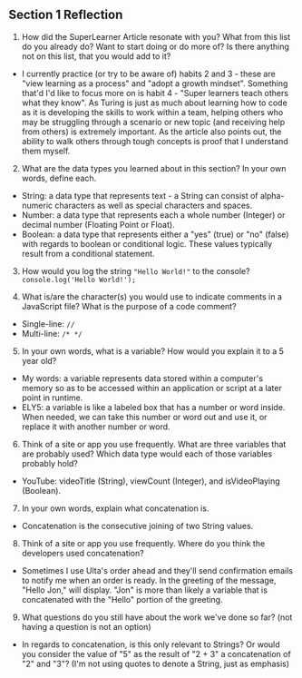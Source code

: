 ## Section 1 Reflection

1. How did the SuperLearner Article resonate with you? What from this list do you already do? Want to start doing or do more of? Is there anything not on this list, that you would add to it?
  * I currently practice (or try to be aware of) habits 2 and 3 - these are "view learning as a process" and "adopt a growth mindset". Something that'd I'd like to focus more on is habit 4 - "Super learners teach others what they know". As Turing is just as much about learning how to code as it is developing the skills to work within a team, helping others who may be struggling through a scenario or new topic (and receiving help from others) is extremely important. As the article also points out, the ability to walk others through tough concepts is proof that I understand them myself.

2. What are the data types you learned about in this section? In your own words, define each.
  * String: a data type that represents text - a String can consist of alpha-numeric characters as well as special characters and spaces.
  * Number: a data type that represents each a whole number (Integer) or decimal number (Floating Point or Float).
  * Boolean: a data type that represents either a "yes" (true) or "no" (false) with regards to boolean or conditional logic. These values typically result from a conditional statement.

3. How would you log the string `"Hello World!"` to the console?
`console.log('Hello World!');`

4. What is/are the character(s) you would use to indicate comments in a JavaScript file? What is the purpose of a code comment?
  * Single-line: `//`
  * Multi-line: `/* */`

5. In your own words, what is a variable? How would you explain it to a 5 year old?
  * My words: a variable represents data stored within a computer's memory so as to be accessed within an application or script at a later point in runtime.
  * ELY5: a variable is like a labeled box that has a number or word inside. When needed, we can take this number or word out and use it, or replace it with another number or word.

6. Think of a site or app you use frequently. What are three variables that are probably used? Which data type would each of those variables probably hold?
  * YouTube: videoTitle (String), viewCount (Integer), and isVideoPlaying (Boolean).

7. In your own words, explain what concatenation is.
  * Concatenation is the consecutive joining of two String values.

8. Think of a site or app you use frequently. Where do you think the developers used concatenation?
  * Sometimes I use Ulta's order ahead and they'll send confirmation emails to notify me when an order is ready. In the greeting of the message, "Hello Jon," will display. "Jon" is more than likely a variable that is concatenated with the "Hello" portion of the greeting.

9. What questions do you still have about the work we've done so far? (not having a question is not an option)
  * In regards to concatenation, is this only relevant to Strings? Or would you consider the value of "5" as the result of "2 + 3" a concatenation of "2" and "3"? (I'm not using quotes to denote a String, just as emphasis)
